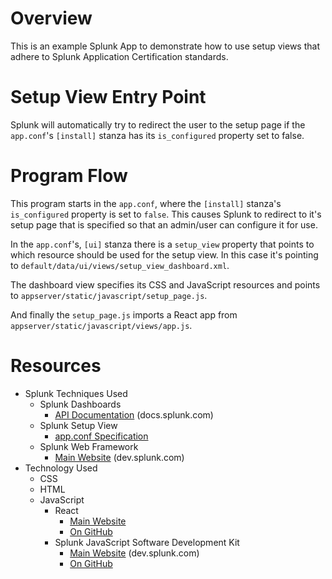 # Overview

This is an example Splunk App to demonstrate how to use setup views that adhere to Splunk Application Certification standards.

# Setup View Entry Point

Splunk will automatically try to redirect the user to the setup page if the `app.conf`'s `[install]` stanza has its `is_configured` property set to false.

# Program Flow

This program starts in the `app.conf`, where the `[install]` stanza's `is_configured` property is set to `false`. This causes Splunk to redirect to it's setup page that is specified so that an admin/user can configure it for use.

In the `app.conf`'s, `[ui]` stanza there is a `setup_view` property that points to which resource should be used for the setup view. In this case it's pointing to `default/data/ui/views/setup_view_dashboard.xml`.

The dashboard view specifies its CSS and JavaScript resources and points to `appserver/static/javascript/setup_page.js`.

And finally the `setup_page.js` imports a React app from `appserver/static/javascript/views/app.js`.

# Resources
- Splunk Techniques Used
    - Splunk Dashboards
        - [API Documentation](http://docs.splunk.com/Documentation/SplunkCloud/latest/Viz/PanelreferenceforSimplifiedXML) (docs.splunk.com)
    - Splunk Setup View
        - [app.conf Specification](http://docs.splunk.com/Documentation/Splunk/6.6.3/admin/Appconf#.5Bui.5D)
    - Splunk Web Framework
        - [Main Website](https://dev.splunk.com/enterprise/docs/developapps/webframework) (dev.splunk.com)
- Technology Used
    - CSS
    - HTML
    - JavaScript
        - React
            - [Main Website](https://reactjs.org/)
            - [On GitHub](https://github.com/facebook/react)
        - Splunk JavaScript Software Development Kit
            - [Main Website](https://dev.splunk.com/enterprise/docs/javascript/sdk-javascript) (dev.splunk.com)
            - [On GitHub](https://github.com/splunk/splunk-sdk-javascript)
